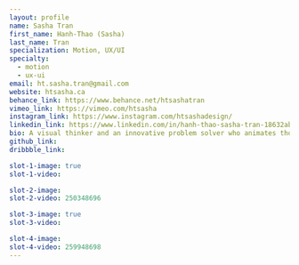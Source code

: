 ```yaml
---
layout: profile
name: Sasha Tran
first_name: Hanh-Thao (Sasha)
last_name: Tran
specialization: Motion, UX/UI
specialty:
  - motion
  - ux-ui
email: ht.sasha.tran@gmail.com
website: htsasha.ca
behance_link: https://www.behance.net/htsashatran
vimeo_link: https://vimeo.com/htsasha
instagram_link: https://www.instagram.com/htsashadesign/
linkedin_link: https://www.linkedin.com/in/hanh-thao-sasha-tran-18632ab1/
bio: A visual thinker and an innovative problem solver who animates thoughts into motion pictures & illustrates ideas into a creative success.
github_link:
dribbble_link:

slot-1-image: true
slot-1-video:

slot-2-image:
slot-2-video: 250348696

slot-3-image: true
slot-3-video:

slot-4-image:
slot-4-video: 259948698
---
```

